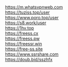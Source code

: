 https://m.whatsvpnweb.com \
https://tuziss.top/user \
https://www.poro.top/user \
https://s8.work/user \
https://1hv.top \
https://freess.cx \
https://freess.pw \
https://freessr.win \
https://free-ss.site \
https://www.ssrshare.com \
https://doub.bid/sszhfx
